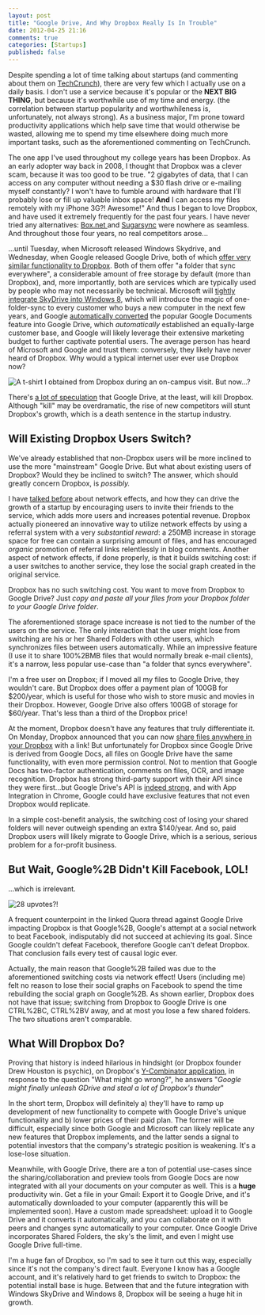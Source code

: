 ```yaml
---
layout: post
title: "Google Drive, And Why Dropbox Really Is In Trouble"
date: 2012-04-25 21:16
comments: true
categories: [Startups]
published: false
---
```


Despite spending a lot of time talking about startups (and commenting about them on [TechCrunch][1]), there are very few which I actually use on a daily basis. I don't use a service because it's popular or the **NEXT BIG THING**, but because it's worthwhile use of my time and energy. (the correlation between startup popularity and worthwhileness is, unfortunately, not always strong). As a business major, I'm prone toward productivity applications which help save time that would otherwise be wasted, allowing me to spend my time elsewhere doing much more important tasks, such as the aforementioned commenting on TechCrunch.

The one app I've used throughout my college years has been Dropbox. As an early adopter way back in 2008, I thought that Dropbox was a clever scam, because it was too good to be true. "2 gigabytes of data, that I can access on any computer without needing a $30 flash drive or e-mailing myself constantly? I won't have to fumble around with hardware that I'll probably lose or fill up valuable inbox space! **And** I can access my files remotely with my iPhone 3G?! Awesome!" And thus I began to love Dropbox, and have used it extremely frequently for the past four years. I have never tried any alternatives: [Box.net ][2]and [Sugarsync][3] were nowhere as seamless. And throughout those four years, no real competitors arose...

...until Tuesday, when Microsoft released Windows Skydrive, and Wednesday, when Google released Google Drive, both of which [offer very similar functionality to Dropbox][4]. Both of them offer "a folder that sync everywhere", a considerable amount of free storage by default (more than Dropbox), and, more importantly, both are services which are typically used by people who may not necessarily be technical. Microsoft will [tightly integrate SkyDrive into Windows 8][5], which will introduce the magic of one-folder-sync to every customer who buys a new computer in the next few years, and Google [automatically converted][6] the popular Google Documents feature into Google Drive, which *automatically* established an equally-large customer base, and Google will likely leverage their extensive marketing budget to further captivate potential users. The average person has heard of Microsoft and Google and trust them: conversely, they likely have never heard of Dropbox. Why would a typical internet user ever use Dropbox now?

<!-- more -->

![A t-shirt I obtained from Dropbox during an on-campus visit. But now...?][7]

There's [a lot of speculation][8] that Google Drive, at the least, will kill Dropbox. Although "kill" may be overdramatic, the rise of new competitors will stunt Dropbox's growth, which is a death sentence in the startup industry.

## Will Existing Dropbox Users Switch?

We've already established that non-Dropbox users will be more inclined to use the more "mainstream" Google Drive. But what about existing users of Dropbox? Would they be inclined to switch? The answer, which should greatly concern Dropbox, is *possibly.*

I have [talked before][9] about network effects, and how they can drive the growth of a startup by encouraging users to invite their friends to the service, which adds more users and increases potential revenue. Dropbox actually pioneered an innovative way to utilize network effects by using a referral system with a very *substantial reward*: a 250MB increase in storage space for free can contain a surprising amount of files, and has encouraged *organic* promotion of referral links relentlessly in blog comments. Another aspect of network effects, if done properly, is that it builds switching cost: if a user switches to another service, they lose the social graph created in the original service.

Dropbox has no such switching cost. You want to move from Dropbox to Google Drive? Just *copy and paste all your files from your Dropbox folder to your Google Drive folder*.

The aforementioned storage space increase is not tied to the number of the users on the service. The only interaction that the user might lose from switching are his or her Shared Folders with other users, which synchronizes files between users automatically. While an impressive feature (I use it to share 100%2BMB files that would normally break e-mail clients), it's a narrow, less popular use-case than "a folder that syncs everywhere".

I'm a free user on Dropbox; if I moved all my files to Google Drive, they wouldn't care. But Dropbox does offer a payment plan of 100GB for $200/year, which is useful for those who wish to store music and movies in their Dropbox. However, Google Drive also offers 100GB of storage for $60/year. That's less than a third of the Dropbox price!

At the moment, Dropbox doesn't have any features that truly differentiate it. On Monday, Dropbox announced that you can now [share files anywhere in your Dropbox][10] with a link! But unfortunately for Dropbox since Google Drive is derived from Google Docs, all files on Google Drive have the same functionality, with even more permission control. Not to mention that Google Docs has two-factor authentication, comments on files, OCR, and image recognition. Dropbox has strong third-party support with their API since they were first...but Google Drive's API is [indeed strong][11], and with App Integration in Chrome, Google could have exclusive features that not even Dropbox would replicate.

In a simple cost-benefit analysis, the switching cost of losing your shared folders will never outweigh spending an extra $140/year. And so, paid Dropbox users will likely migrate to Google Drive, which is a serious, serious problem for a for-profit business.

## But Wait, Google%2B Didn't Kill Facebook, LOL!

...which is irrelevant.

![28 upvotes?!][12]

A frequent counterpoint in the linked Quora thread against Google Drive impacting Dropbox is that Google%2B, Google's attempt at a social network to beat Facebook, indisputably did not succeed at achieving its goal. Since Google couldn't defeat Facebook, therefore Google can't defeat Dropbox. That conclusion fails every test of causal logic ever.

Actually, the main reason that Google%2B failed was due to the aforementioned switching costs via network effect! Users (including me) felt no reason to lose their social graphs on Facebook to spend the time rebuilding the social graph on Google%2B. As shown earlier, Dropbox does not have that issue; switching from Dropbox to Google Drive is one CTRL%2BC, CTRL%2BV away, and at most you lose a few shared folders. The two situations aren't comparable.

## What Will Dropbox Do?

Proving that history is indeed hilarious in hindsight (or Dropbox founder Drew Houston is psychic), on Dropbox's [Y-Combinator application][13], in response to the question "What might go wrong?", he answers "*Google might finally unleash GDrive and steal a lot of Dropbox's thunder*"

In the short term, Dropbox will definitely a) they'll have to ramp up development of new functionality to compete with Google Drive's unique functionality and b) lower prices of their paid plan. The former will be difficult, especially since both Google and Microsoft can likely replicate any new features that Dropbox implements, and the latter sends a signal to potential investors that the company's strategic position is weakening. It's a lose-lose situation.

Meanwhile, with Google Drive, there are a ton of potential use-cases since the sharing/collaboration and preview tools from Google Docs are now integrated with all your documents on your computer as well. This is a **huge** productivity win. Get a file in your Gmail: Export it to Google Drive, and it's automatically downloaded to your computer (apparently this will be implemented soon). Have a custom made spreadsheet: upload it to Google Drive and it converts it automatically, and you can collaborate on it with peers and changes sync automatically to your computer. Once Google Drive incorporates Shared Folders, the sky's the limit, and even I might use Google Drive full-time.

I'm a huge fan of Dropbox, so I'm sad to see it turn out this way, especially since it's not the company's direct fault. Everyone I know has a Google account, and it's relatively hard to get friends to switch to Dropbox: the potential install base is huge. Between that and the future integration with Windows SkyDrive and Windows 8, Dropbox will be seeing a huge hit in growth.

 

 [1]: http://techcrunch.com/
 [2]: http://box.com/
 [3]: https://www.sugarsync.com/
 [4]: http://www.engadget.com/2012/04/24/google-drive-vs-the-competition-dropbox-skydrive-icloud/
 [5]: http://techcrunch.com/2012/02/29/windows-8-the-road-ahead/
 [6]: http://thenextweb.com/google/2012/04/24/google-drive-is-live-and-available-right-now-but-its-no-dropbox-killer/
 [7]: http://i0.wp.com/minimaxir.com/wp-content/uploads/2012/04/Photo-Apr-25-11-28-57-AM.png?resize=300%2C300 "Dropbox"
 [8]: http://www.quora.com/Google-Drive/Will-Google-Drive-kill-Dropbox
 [9]: http://minimaxir.com/2011/12/startup-checklist/
 [10]: http://blog.dropbox.com/?p=1138
 [11]: https://developers.google.com/drive/
 [12]: http://i0.wp.com/minimaxir.com/wp-content/uploads/2012/04/quora.png?resize=575%2C186 "The Third Most Popular Response on Quora"
 [13]: http://dl.dropbox.com/u/27532820/app.html  